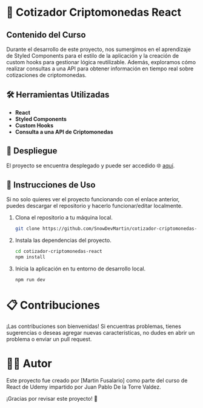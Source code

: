 # 💸 Cotizador Criptomonedas React

## Contenido del Curso

Durante el desarrollo de este proyecto, nos sumergimos en el aprendizaje de Styled Components para el estilo de la aplicación y la creación de custom hooks para gestionar lógica reutilizable. Además, exploramos cómo realizar consultas a una API para obtener información en tiempo real sobre cotizaciones de criptomonedas.

## 🛠️ Herramientas Utilizadas

- **React**
- **Styled Components**
- **Custom Hooks**
- **Consulta a una API de Criptomonedas**

## 🚀 Despliegue

El proyecto se encuentra desplegado y puede ser accedido 🌐 [aquí](https://cotizador-criptomonedas-usuario.vercel.app/).

## 🔧 Instrucciones de Uso
Si no solo quieres ver el proyecto funcionando con el enlace anterior, puedes descargar el repositorio y hacerlo funcionar/editar localmente.

1. Clona el repositorio a tu máquina local.
   ```bash
   git clone https://github.com/SnowDevMartin/cotizador-criptomonedas-react.git

2. Instala las dependencias del proyecto.
   ```bash
   cd cotizador-criptomonedas-react
   npm install

3. Inicia la aplicación en tu entorno de desarrollo local.
   ```bash
   npm run dev


# 📋 Contribuciones

¡Las contribuciones son bienvenidas! Si encuentras problemas, tienes sugerencias o deseas agregar nuevas características, no dudes en abrir un problema o enviar un pull request.

# 🧑‍💻 Autor

Este proyecto fue creado por [Martin Fusalario] como parte del curso de React de Udemy impartido por Juan Pablo De la Torre Valdez.

¡Gracias por revisar este proyecto! 🚀
